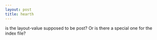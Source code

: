 ```yaml
---
layout: post
title: hearth
---
```


is the layout-value supposed to be post? Or is there a special one for the index file?
